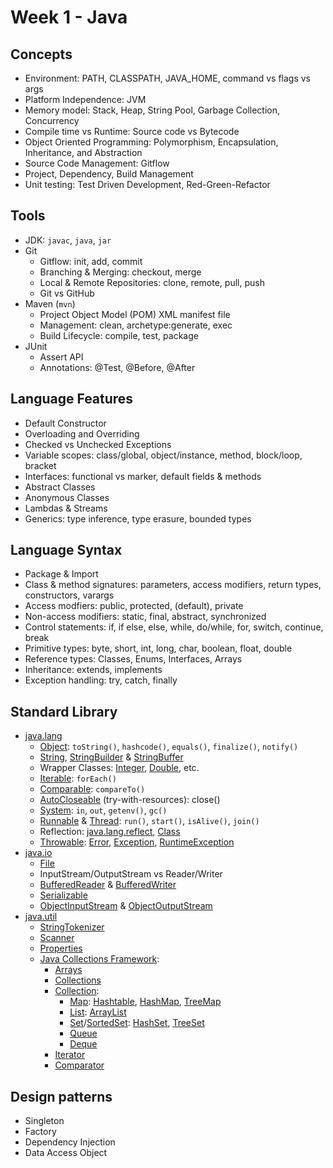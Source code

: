# Week 1 - Java 
## Concepts
- Environment: PATH, CLASSPATH, JAVA_HOME, command vs flags vs args
- Platform Independence: JVM
- Memory model: Stack, Heap, String Pool, Garbage Collection, Concurrency
- Compile time vs Runtime: Source code vs Bytecode
- Object Oriented Programming: Polymorphism, Encapsulation, Inheritance, and Abstraction
- Source Code Management: Gitflow
- Project, Dependency, Build Management
- Unit testing: Test Driven Development, Red-Green-Refactor

## Tools 
- JDK: `javac`, `java`, `jar`
- Git
  - Gitflow: init, add, commit
  - Branching & Merging: checkout, merge
  - Local & Remote Repositories: clone, remote, pull, push
  - Git vs GitHub
- Maven (`mvn`)
  - Project Object Model (POM) XML manifest file
  - Management: clean, archetype:generate, exec
  - Build Lifecycle: compile, test, package
- JUnit
  - Assert API
  - Annotations: @Test, @Before, @After

## Language Features
- Default Constructor
- Overloading and Overriding
- Checked vs Unchecked Exceptions
- Variable scopes: class/global, object/instance, method, block/loop, bracket
- Interfaces: functional vs marker, default fields & methods
- Abstract Classes
- Anonymous Classes
- Lambdas & Streams
- Generics: type inference, type erasure, bounded types

## Language Syntax
- Package & Import
- Class & method signatures: parameters, access modifiers, return types, constructors, varargs
- Access modfiers: public, protected, (default), private
- Non-access modifiers: static, final, abstract, synchronized
- Control statements: if, if else, else, while, do/while, for, switch, continue, break
- Primitive types: byte, short, int, long, char, boolean, float, double
- Reference types: Classes, Enums, Interfaces, Arrays
- Inheritance: extends, implements
- Exception handling: try, catch, finally

## Standard Library
- [java.lang](https://docs.oracle.com/javase/8/docs/api/java/lang/package-summary.html)
  - [Object](https://docs.oracle.com/javase/8/docs/api/java/lang/Object.html): `toString()`, `hashcode()`, `equals()`, `finalize()`, `notify()`
  - [String](https://docs.oracle.com/javase/8/docs/api/java/lang/String.html), [StringBuilder](https://docs.oracle.com/javase/8/docs/api/java/lang/StringBuilder.html) & [StringBuffer](https://docs.oracle.com/javase/8/docs/api/java/lang/StringBuffer.html)
  - Wrapper Classes: [Integer](https://docs.oracle.com/javase/8/docs/api/java/lang/Integer.html), [Double](https://docs.oracle.com/javase/8/docs/api/java/lang/Double.html), etc.
  - [Iterable](https://docs.oracle.com/javase/8/docs/api/java/lang/Iterable.html): `forEach()`
  - [Comparable](https://docs.oracle.com/javase/8/docs/api/java/lang/Comparable.html): `compareTo()`
  - [AutoCloseable](https://docs.oracle.com/javase/8/docs/api/java/lang/AutoCloseable.html) (try-with-resources): close()
  - [System](https://docs.oracle.com/javase/8/docs/api/java/lang/System.html): `in`, `out`, `getenv()`, `gc()`
  - [Runnable](https://docs.oracle.com/javase/8/docs/api/java/lang/Runnable.html) & [Thread](https://docs.oracle.com/javase/8/docs/api/java/lang/Thread.html): `run()`, `start()`, `isAlive()`, `join()`
  - Reflection: [java.lang.reflect](https://docs.oracle.com/javase/8/docs/api/java/lang/reflect/package-summary.html), [Class](https://docs.oracle.com/javase/8/docs/api/java/lang/Class.html)
  - [Throwable](https://docs.oracle.com/javase/8/docs/api/java/lang/Throwable.html): [Error](https://docs.oracle.com/javase/8/docs/api/java/lang/Error.html), [Exception](https://docs.oracle.com/javase/8/docs/api/java/lang/Exception.html), [RuntimeException](https://docs.oracle.com/javase/8/docs/api/java/lang/RuntimeException.html)
- [java.io](https://docs.oracle.com/javase/8/docs/api/java/io/package-summary.html)
  - [File](https://docs.oracle.com/javase/8/docs/api/java/io/File.html)
  - InputStream/OutputStream vs Reader/Writer
  - [BufferedReader](https://docs.oracle.com/javase/8/docs/api/java/io/BufferedReader.html) & [BufferedWriter](https://docs.oracle.com/javase/8/docs/api/java/io/BufferedWriter.html)
  - [Serializable](https://docs.oracle.com/javase/8/docs/api/java/io/Serializable.html)
  - [ObjectInputStream](https://docs.oracle.com/javase/8/docs/api/java/io/ObjectInputStream.html) & [ObjectOutputStream](https://docs.oracle.com/javase/8/docs/api/java/io/ObjectOutputStream.html)
- [java.util](https://docs.oracle.com/javase/8/docs/api/java/util/package-summary.html)
  - [StringTokenizer](https://docs.oracle.com/javase/8/docs/api/java/util/StringTokenizer.html)
  - [Scanner](https://docs.oracle.com/javase/8/docs/api/java/util/Scanner.html)
  - [Properties](https://docs.oracle.com/javase/8/docs/api/java/util/Properties.html)
  - [Java Collections Framework](https://docs.oracle.com/javase/8/docs/technotes/guides/collections/index.html):
    - [Arrays](https://docs.oracle.com/javase/8/docs/api/java/util/Arrays.html)
    - [Collections](https://docs.oracle.com/javase/8/docs/api/java/util/Collections.html)
    - [Collection](https://docs.oracle.com/javase/8/docs/api/java/util/Collection.html):
      - [Map](https://docs.oracle.com/javase/8/docs/api/java/util/Map.html): [Hashtable](https://docs.oracle.com/javase/8/docs/api/java/util/Hashtable.html), [HashMap](https://docs.oracle.com/javase/8/docs/api/java/util/HashMap.html), [TreeMap](https://docs.oracle.com/javase/8/docs/api/java/util/TreeMap.html)
      - [List](https://docs.oracle.com/javase/8/docs/api/java/util/List.html): [ArrayList](https://docs.oracle.com/javase/8/docs/api/java/util/ArrayList.html)
      - [Set](https://docs.oracle.com/javase/8/docs/api/java/util/Set.html)/[SortedSet](https://docs.oracle.com/javase/8/docs/api/java/util/SortedSet.html): [HashSet](https://docs.oracle.com/javase/8/docs/api/java/util/HashSet.html), [TreeSet](https://docs.oracle.com/javase/8/docs/api/java/util/TreeSet.html)
      - [Queue](https://docs.oracle.com/javase/8/docs/api/java/util/Queue.html)
      - [Deque](https://docs.oracle.com/javase/8/docs/api/java/util/Deque.html)
    - [Iterator](https://docs.oracle.com/javase/8/docs/api/java/util/Iterator.html)
    - [Comparator](https://docs.oracle.com/javase/8/docs/api/java/util/Comparator.html)

## Design patterns
  - Singleton
  - Factory
  - Dependency Injection
  - Data Access Object

